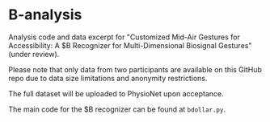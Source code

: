 # B-analysis
Analysis code and data excerpt for "Customized Mid-Air Gestures for Accessibility: A $B Recognizer for Multi-Dimensional Biosignal Gestures" (under review). 

Please note that only data from two participants are available on this GitHub repo due to data size limitations and anonymity restrictions.

The full dataset will be uploaded to PhysioNet upon acceptance.

The main code for the $B recognizer can be found at `bdollar.py`.
